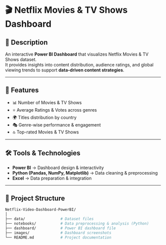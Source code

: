 # 🎬 Netflix Movies & TV Shows Dashboard  

## 📌 Description  
An interactive **Power BI Dashboard** that visualizes Netflix Movies & TV Shows dataset.  
It provides insights into content distribution, audience ratings, and global viewing trends to support **data-driven content strategies**.  

---

## 🚀 Features  
- 📊 Number of Movies & TV Shows  
- ⭐ Average Ratings & Votes across genres  
- 🌍 Titles distribution by country  
- 🎭 Genre-wise performance & engagement  
- 🔝 Top-rated Movies & TV Shows  

---

## 🛠️ Tools & Technologies  
- **Power BI** → Dashboard design & interactivity  
- **Python (Pandas, NumPy, Matplotlib)** → Data cleaning & preprocessing  
- **Excel** → Data preparation & integration  

---

## 📂 Project Structure  
```bash
Netflix-Video-Dashboard-PowerBI/
│
├── data/                # Dataset files
├── notebooks/           # Data preprocessing & analysis (Python)
├── dashboard/           # Power BI dashboard file
├── images/              # Dashboard screenshots
└── README.md            # Project documentation
